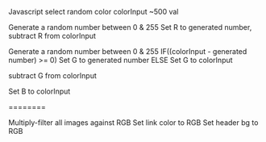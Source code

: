 Javascript select random color
colorInput ~500 val

Generate a random number between 0 & 255
Set R to generated number, subtract R from colorInput

Generate a random number between 0 & 255
IF((colorInput - generated number) >= 0)
Set G to generated number
ELSE
Set G to colorInput

subtract G from colorInput

Set B to colorInput

========

Multiply-filter all images against RGB
Set link color to RGB
Set header bg to RGB